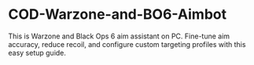 # COD-Warzone-and-BO6-Aimbot
This is Warzone and Black Ops 6 aim assistant on PC. Fine-tune aim accuracy, reduce recoil, and configure custom targeting profiles with this easy setup guide.
